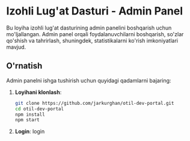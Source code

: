 # Izohli Lug'at Dasturi - Admin Panel

Bu loyiha izohli lug'at dasturining admin panelini boshqarish uchun mo'ljallangan. Admin panel orqali foydalanuvchilarni boshqarish, so'zlar qo'shish va tahrirlash, shuningdek, statistikalarni ko'rish imkoniyatlari mavjud.

## O'rnatish

Admin panelni ishga tushirish uchun quyidagi qadamlarni bajaring:

1. **Loyihani klonlash**:

   ```bash
   git clone https://github.com/jarkurghan/otil-dev-portal.git
   cd otil-dev-portal
   npm install
   npm start

2. **Login**:
   login